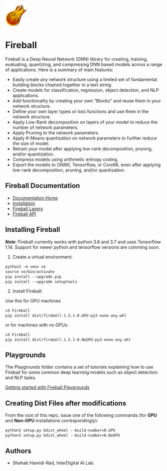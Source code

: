 ![ID-Fireball-logo](Playgrounds/Fireball.png)

# Fireball
Fireball is a Deep Neural Network (DNN) library for creating, training, evaluating, quantizing, and compressing DNN based models across a range of applications. Here is a summary of main features:
- Easily create any network structure using a limited set of fundamental building blocks chained together in a text string.
- Create models for classification, regression, object detection, and NLP applications.
- Add functionality by creating your own "Blocks" and reuse them in your network structure. 
- Define your own layer types or loss functions and use them in the network structure.
- Apply Low-Rank decomposition on layers of your model to reduce the number of network parameters.
- Apply Pruning to the network parameters.
- Apply K-Means quantization on network parameters to further reduce the size of model. 
- Retrain your model after applying low-rank decomposition, pruning, and/or quantization.
- Compress models using arithmetic entropy coding.
- Export the models to ONNX, Tensorflow, or CoreML even after applying low-rank decomposition, pruning, and/or quantization.

## Fireball Documentation
* [Documentation Home](https://interdigitalinc.github.io/Fireball/html/)
* [Installation](https://interdigitalinc.github.io/Fireball/html//source/installation.html)
* [Fireball Layers](https://interdigitalinc.github.io/Fireball/html//source/layers.html)
* [Fireball API](https://interdigitalinc.github.io/Fireball/html//source/model.html)

## Installing Fireball
***Note***: Fireball currently works with python 3.6 and 3.7 and uses Tensorflow 1.14. Support for newer python and tensorflow versions are comming soon.
1. Create a virtual environment:
```
python3 -m venv ve
source ve/bin/activate
pip install --upgrade pip
pip install --upgrade setuptools
```
2. Install Fireball:

Use this for GPU machines
```
cd Fireball
pip install dist/fireball-1.5.1-0.GPU-py3-none-any.whl
```
or for machines with no GPUs:
```
cd Fireball
pip install dist/fireball-1.5.1-0.NoGPU-py3-none-any.whl
```

## Playgrounds
The Playgrounds folder contains a set of tutorials explaining how to use Fireball for some common deep learning models such as object detection and NLP tasks.

[Getting started with Fireball Playgrounds](Playgrounds/README.md)

## Creating Dist Files after modifications
From the root of this repo, issue one of the following commands (for **GPU** and **Non-GPU** installations correspondingly):
```
python3 setup.py bdist_wheel --build-number=0.GPU
python3 setup.py bdist_wheel --build-number=0.NoGPU
```
## Authors

* Shahab Hamidi-Rad, InterDigital AI Lab.
